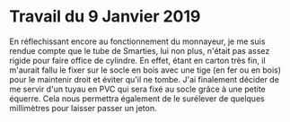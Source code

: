 # Travail du 9 Janvier 2019
En réflechissant encore au fonctionnement du monnayeur, je me suis rendue compte que le tube de Smarties, lui non plus, n'était pas assez rigide
pour faire office de cylindre. En effet, étant en carton très fin, il m'aurait fallu le fixer sur le socle en bois avec une tige (en fer ou en bois)
pour le maintenir droit et éviter qu'il ne tombe. J'ai finalement décider de me servir d'un tuyau en PVC qui sera fixé au socle grâce à une petite
équerre. Cela nous permettra également de le surélever de quelques millimètres pour laisser passer un jeton.
